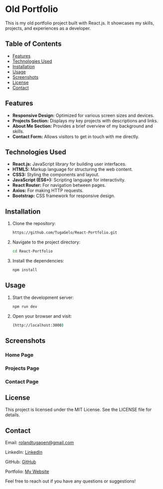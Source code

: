 # Old Portfolio

This is my old portfolio project built with React.js. It showcases my skills, projects, and experiences as a developer.

## Table of Contents

- [Features](#features)
- [Technologies Used](#technologies-used)
- [Installation](#installation)
- [Usage](#usage)
- [Screenshots](#screenshots)
- [License](#license)
- [Contact](#contact)

## Features

- **Responsive Design:** Optimized for various screen sizes and devices.
- **Projects Section:** Displays my key projects with descriptions and links.
- **About Me Section:** Provides a brief overview of my background and skills.
- **Contact Form:** Allows visitors to get in touch with me directly.

## Technologies Used

- **React.js:** JavaScript library for building user interfaces.
- **HTML5:** Markup language for structuring the web content.
- **CSS3:** Styling the components and layout.
- **JavaScript (ES6+):** Scripting language for interactivity.
- **React Router:** For navigation between pages.
- **Axios:** For making HTTP requests.
- **Bootstrap:** CSS framework for responsive design.

## Installation

1. Clone the repository:
   ```bash
   https://github.com/TugaGelo/React-Portfolio.git

2. Navigate to the project directory:
   ```bash
   cd React-Portfolio
   
3. Install the dependencies:
   ```bash
   npm install

## Usage

1. Start the development server:
   ```bash
   npm run dev

2. Open your browser and visit:
   ```bash
   (http://localhost:3000)

## Screenshots
### Home Page

### Projects Page

### Contact Page

## License
This project is licensed under the MIT License. See the LICENSE file for details.

## Contact
Email: rolandtugaoen@gmail.com

LinkedIn: [LinkedIn](https://www.linkedin.com/in/rabtugaoen/)

GitHub: [GitHub](https://github.com/TugaGelo)

Portfolio: [My Website](https://roland-tugaoen-portfolio.vercel.app)

Feel free to reach out if you have any questions or suggestions!
